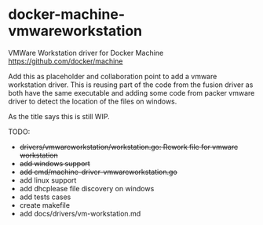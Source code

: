 # docker-machine-vmwareworkstation
VMWare Workstation driver for Docker Machine https://github.com/docker/machine



Add this as placeholder and collaboration point to add a vmware workstation driver.
This is reusing part of the code from the fusion driver as both have the same executable and adding some code from packer vmware driver to detect the location of the files on windows.

As the title says this is still WIP.

TODO:

* ~~drivers/vmwareworkstation/workstation.go: Rework file for vmware workstation~~
* ~~add windows support~~
* ~~add cmd/machine-driver-vmwareworkstation.go~~
* add linux support
* add dhcplease file discovery on windows
* add tests cases
* create makefile
* add docs/drivers/vm-workstation.md

